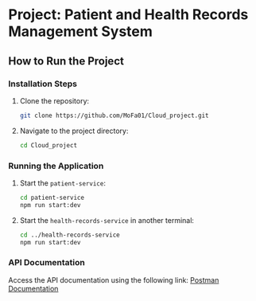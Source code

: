# Project: Patient and Health Records Management System

## How to Run the Project


### Installation Steps

1. Clone the repository:
   ```bash
   git clone https://github.com/MoFa01/Cloud_project.git
   ```

2. Navigate to the project directory:
   ```bash
   cd Cloud_project
   ```


### Running the Application

1. Start the `patient-service`:
   ```bash
   cd patient-service
   npm run start:dev
   ```

2. Start the `health-records-service` in another terminal:
   ```bash
   cd ../health-records-service
   npm run start:dev
   ```

### API Documentation

Access the API documentation using the following link:
[Postman Documentation](https://documenter.getpostman.com/view/24694319/2sB2ixjZbe)
